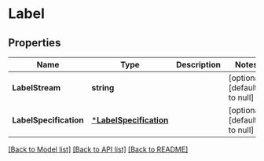 # Label

## Properties
Name | Type | Description | Notes
------------ | ------------- | ------------- | -------------
**LabelStream** | **string** |  | [optional] [default to null]
**LabelSpecification** | [***LabelSpecification**](LabelSpecification.md) |  | [optional] [default to null]

[[Back to Model list]](../README.md#documentation-for-models) [[Back to API list]](../README.md#documentation-for-api-endpoints) [[Back to README]](../README.md)

